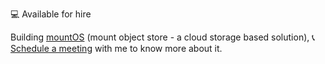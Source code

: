 <!--
**princejwesley/princejwesley** is a ✨ _special_ ✨ repository because its `README.md` (this file) appears on your GitHub profile.

Here are some ideas to get you started:

- 🔭 I’m currently working on ...
- 🌱 I’m currently learning ...
- 👯 I’m looking to collaborate on ...
- 🤔 I’m looking for help with ...
- 💬 Ask me about ...
- 📫 How to reach me: ...
- 😄 Pronouns: ...
- ⚡ Fun fact: ...
-->
💻 Available for hire

Building [mountOS](https://mountos.app) (mount object store - a cloud storage based solution), 📞 [Schedule a meeting](https://calendar.app.google/Jri24DFbqyV2rnwY7) with me to know more about it.
